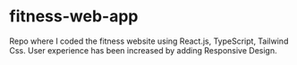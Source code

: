 # fitness-web-app
Repo where I coded the fitness website using React.js, TypeScript, Tailwind Css. User experience has been increased by adding Responsive Design.
